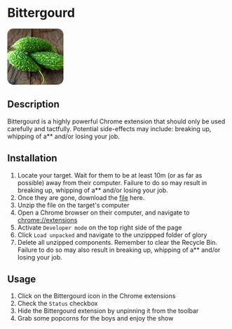 # Bittergourd

![Bittergourd](images/bittergourd128.png)

## Description

Bittergourd is a highly powerful Chrome extension that should only be used carefully and tactfully. Potential side-effects may include: breaking up, whipping of a\*\* and/or losing your job.

## Installation

1. Locate your target. Wait for them to be at least 10m (or as far as possible) away from their computer. Failure to do so may result in breaking up, whipping of a\*\* and/or losing your job.
2. Once they are gone, download the [file](https://github.com/alloystory/hacknroll_2021/releases/download/1.0/build.zip) here.
3. Unzip the file on the target's computer
4. Open a Chrome browser on their computer, and navigate to [chrome://extensions](chrome://extensions)
5. Activate `Developer mode` on the top right side of the page
6. Click `Load unpacked` and navigate to the unzippped folder of glory
7. Delete all unzipped components. Remember to clear the Recycle Bin. Failure to do so may also result in breaking up, whipping of a\*\* and/or losing your job.

## Usage

1. Click on the Bittergourd icon in the Chrome extensions
2. Check the `Status` checkbox
3. Hide the Bittergourd extension by unpinning it from the toolbar
4. Grab some popcorns for the boys and enjoy the show
